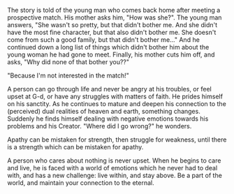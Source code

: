 The story is told of the young man who comes back home after meeting a prospective match. His mother asks
him, "How was she?". The young man answers, "She wasn't so pretty, but that didn't bother me. And she didn't have the
most fine character, but that also didn't bother me. She doesn't come from such a good family, but that didn't bother me..."
And he continued down a long list of things which didn't bother him about the young woman he had gone to meet.
Finally, his mother cuts him off, and asks, "Why did none of that bother you??"

"Because I'm not interested in the match!"

A person can go through life and never be angry at his troubles, or feel upset at G-d, or have any struggles with matters of faith. He prides himself on
his sanctity. As he continues to mature and deepen his connection to the (perceived) dual realities of heaven and earth, something changes.
Suddenly he finds himself dealing with negative emotions towards his problems and his Creator. "Where did I go wrong?" he wonders.

Apathy can be mistaken for strength, then struggle for weakness, until there is a strength which can be mistaken for apathy.

A person who cares about nothing is never upset. When he begins to care and live, he is faced with a world of emotions which
he never had to deal with, and has a new challenge: live within, and stay above. Be a part of the world, and maintain your connection to the eternal.